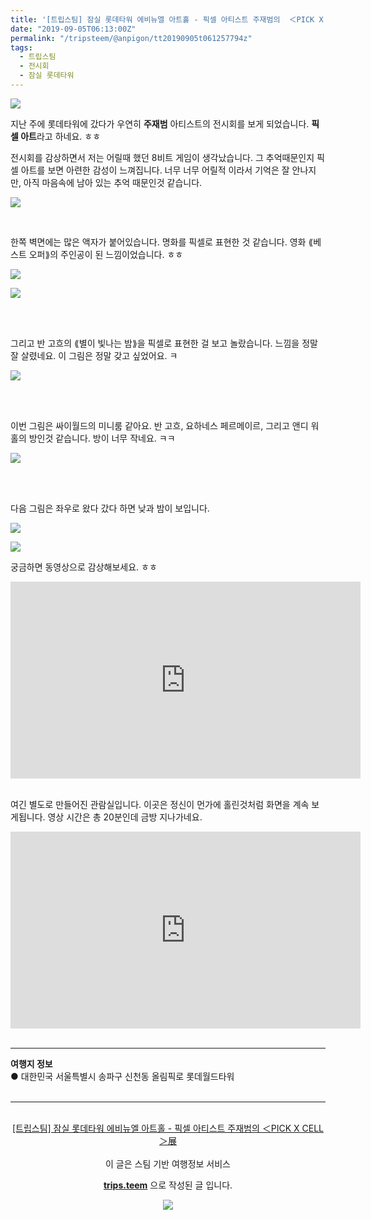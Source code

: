 ```yaml
---
title: '[트립스팀] 잠실 롯데타워 에비뉴엘 아트홀 - 픽셀 아티스트 주재범의  ＜PICK X CELL＞展'author: author: anpigon
date: "2019-09-05T06:13:00Z"
permalink: "/tripsteem/@anpigon/tt20190905t061257794z"
tags:
  - 트립스팀
  - 전시회
  - 잠실 롯데타워
---
```


![](https://pubbee.s3.ap-northeast-2.amazonaws.com/origin/20190828_174446-1567663813542.jpg)
	
지난 주에 롯데타워에 갔다가 우연히 **주재범** 아티스트의 전시회를 보게 되었습니다. **픽셀 아트**라고 하네요. ㅎㅎ

전시회를 감상하면서 저는 어릴때 했던 8비트 게임이 생각났습니다. 그 추억때문인지 픽셀 아트를 보면 아련한 감성이 느껴집니다. 너무 너무 어릴적 이라서 기억은 잘 안나지만, 아직 마음속에 남아 있는 추억 때문인것 같습니다.

![](https://pubbee.s3.ap-northeast-2.amazonaws.com/origin/collage-1567663149500.png)

<br>

한쪽 벽면에는 많은 액자가 붙어있습니다. 명화를 픽셀로 표현한 것 같습니다. 영화 ⟪베스트 오퍼⟫의 주인공이 된 느낌이었습니다. ㅎㅎ

![](https://pubbee.s3.ap-northeast-2.amazonaws.com/origin/20190828_174539-1567661778060.jpg)

![](https://pubbee.s3.ap-northeast-2.amazonaws.com/origin/collage3-1567661812276.png)

<br>
<br>

그리고 반 고흐의 ⟪별이 빛나는 밤⟫을 픽셀로 표현한 걸 보고 놀랐습니다. 느낌을 정말 잘 살렸네요. 이 그림은 정말 갖고 싶었어요. ㅋ

![](https://pubbee.s3.ap-northeast-2.amazonaws.com/origin/20190828_174635-1567661914902.jpg)

<br>
<br>

이번 그림은 싸이월드의 미니룸 같아요. 반 고흐, 요하네스 페르메이르, 그리고 앤디 워홀의 방인것 같습니다. 방이 너무 작네요. ㅋㅋ

![](https://pubbee.s3.ap-northeast-2.amazonaws.com/origin/collage2-1567661619072.png)

<br>
<br>

다음 그림은 좌우로 왔다 갔다 하면 낮과 밤이 보입니다. 

![](https://pubbee.s3.ap-northeast-2.amazonaws.com/origin/20190828_175310-1567661274286.jpg)

![](https://pubbee.s3.ap-northeast-2.amazonaws.com/origin/20190828_175315-1567661277706.jpg)

궁금하면 동영상으로 감상해보세요. ㅎㅎ

<iframe width="560" height="315" src="https://www.youtube.com/embed/k48m-sMTliw" frameborder="0" allow="accelerometer; autoplay; encrypted-media; gyroscope; picture-in-picture" allowfullscreen></iframe>

<br>
<br>

여긴 별도로 만들어진 관람실입니다. 이곳은 정신이 먼가에 홀린것처럼 화면을 계속 보게됩니다. 영상 시간은 총 20분인데 금방 지나가네요.

<iframe width="560" height="315" src="https://www.youtube.com/embed/KgE1Jl1eQvw" frameborder="0" allow="accelerometer; autoplay; encrypted-media; gyroscope; picture-in-picture" allowfullscreen></iframe>

<br>
<br>
<hr><b>여행지 정보</b><br/>● 대한민국 서울특별시 송파구 신천동 올림픽로 롯데월드타워<br/><br/><hr><br/><center><a href='https://kr.tripsteem.com/post/tt20190905t061257794z'>[트립스팀] 잠실 롯데타워 에비뉴엘 아트홀 - 픽셀 아티스트 주재범의  ＜PICK X CELL＞展</a></center><br />
<center>
이 글은 스팀 기반 여행정보 서비스

<a href='https://kr.tripsteem.com/'><b>trips.teem</b></a> 으로 작성된 글 입니다.

<a href='https://kr.tripsteem.com/'>![](https://cdn.steemitimages.com/DQmUFZTyUVo6PuZGHeF9VxLHxkrufqLa37Wz8U6A9j115JU/%EB%B0%B0%EB%84%88_%EB%B4%84.jpg)</a>
</center>
